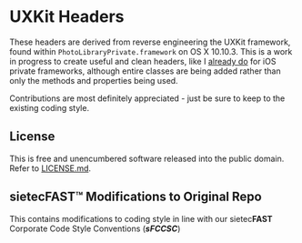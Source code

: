 # UXKit Headers
These headers are derived from reverse engineering the UXKit framework, found within `PhotoLibraryPrivate.framework` on OS X 10.10.3. This is a work in progress to create useful and clean headers, like I [already do](https://github.com/hbang/headers) for iOS private frameworks, although entire classes are being added rather than only the methods and properties being used.

Contributions are most definitely appreciated - just be sure to keep to the existing coding style.

## License
This is free and unencumbered software released into the public domain. Refer to [LICENSE.md](LICENSE.md).

## sietecFAST™ Modifications to Original Repo
This contains modifications to coding style in line with our sietec<b>FAST</b> Corporate Code Style Conventions (___sFCCSC___)
